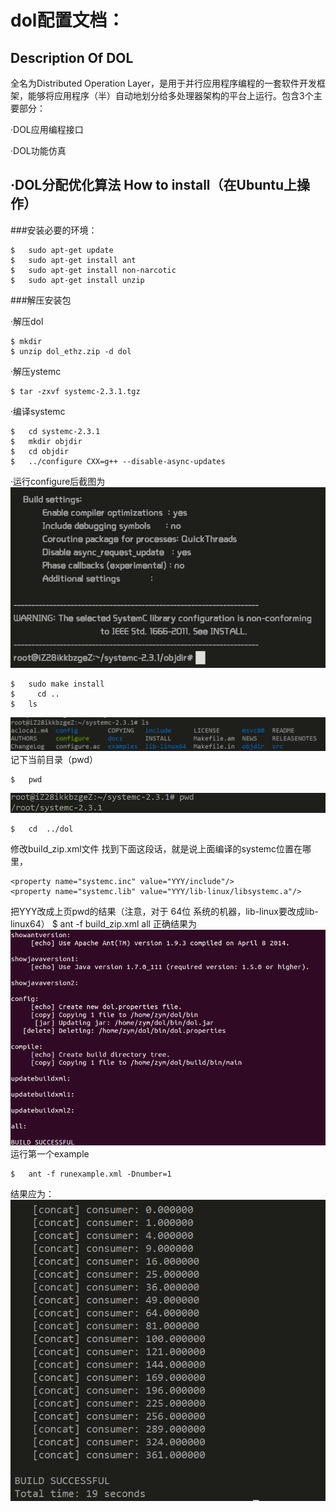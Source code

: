 dol配置文档：
============
Description Of DOL
------------
全名为Distributed Operation Layer，是用于并行应用程序编程的一套软件开发框架，能够将应用程序（半）自动地划分给多处理器架构的平台上运行。包含3个主要部分：

·DOL应用编程接口

·DOL功能仿真

·DOL分配优化算法
How to install（在Ubuntu上操作）
-----------
###安装必要的环境：

	$	sudo apt-get update
	$	sudo apt-get install ant
	$	sudo apt-get install non-narcotic
	$	sudo apt-get install unzip


###解压安装包

·解压dol

	$ mkdir
	$ unzip dol_ethz.zip -d dol
·解压ystemc

	$ tar -zxvf systemc-2.3.1.tgz
	
·编译systemc

	$	cd systemc-2.3.1
	$	mkdir objdir
	$	cd objdir
	$	../configure CXX=g++ --disable-async-updates
·运行configure后截图为
   ![configure](./图片1.png )
	
	$	sudo make install
	$     cd ..
	$	ls
![ls显示](/图片2.png)
记下当前目录（pwd）

	$	pwd
![路径信息](./图片3.png )

	$	cd	../dol
修改build_zip.xml文件
找到下面这段话，就是说上面编译的systemc位置在哪里，
	
	<property name="systemc.inc" value="YYY/include"/>
	<property name="systemc.lib" value="YYY/lib-linux/libsystemc.a"/>
把YYY改成上页pwd的结果（注意，对于  64位 系统的机器，lib-linux要改成lib-linux64）
	$	ant -f build_zip.xml all
正确结果为![编译dol](/图片4.png)
运行第一个example

	$	ant -f runexample.xml -Dnumber=1
结果应为：![例子](/图片5.png)
